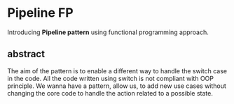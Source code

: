 # Pipeline FP

Introducing **Pipeline pattern** using functional programming approach.


## abstract

The aim of the pattern is to enable a different way to handle the switch case in the code.
All the code written using switch is not compliant with OOP principle.
We wanna have a pattern, allow us, to add new use cases without changing the core code to handle the action related to a possible state.